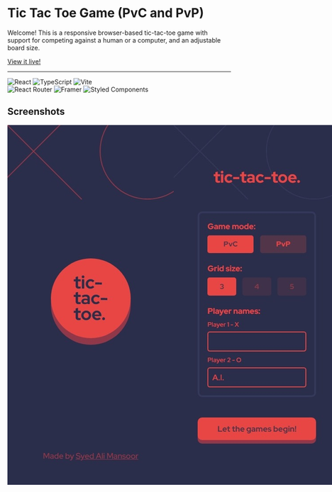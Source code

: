 # Tic Tac Toe Game (PvC and PvP)

Welcome! This is a responsive browser-based tic-tac-toe game with support for competing against a human or a computer, and an adjustable board size.

[View it live!](https://alimansoor-create.github.io/tic-tac-toe-react)

---

![React](https://img.shields.io/badge/react-%2320232a.svg?style=for-the-badge&logo=react&logoColor=%2361DAFB)
![TypeScript](https://img.shields.io/badge/typescript-%23007ACC.svg?style=for-the-badge&logo=typescript&logoColor=white)
![Vite](https://img.shields.io/badge/vite-%23646CFF.svg?style=for-the-badge&logo=vite&logoColor=white)\
![React Router](https://img.shields.io/badge/React_Router-CA4245?style=for-the-badge&logo=react-router&logoColor=white)
![Framer](https://img.shields.io/badge/Framer-black?style=for-the-badge&logo=framer&logoColor=blue)
![Styled Components](https://img.shields.io/badge/styled--components-DB7093?style=for-the-badge&logo=styled-components&logoColor=white)

## Screenshots

<div style="display: flex;">
<img src="screenshots/start.jpeg" style="flex: 1 0 0;" />
<img src="screenshots/settings.jpeg" style="flex: 1 0 0;" />
</div>
